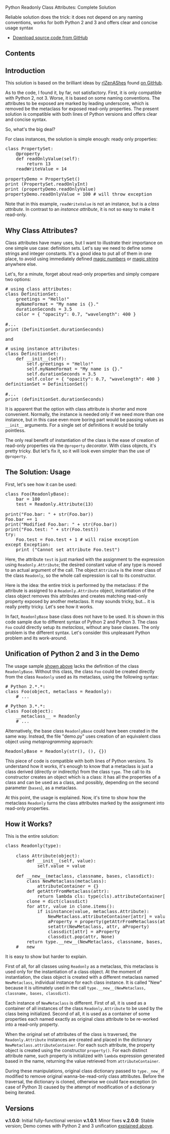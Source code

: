 Python Readonly Class Attributes: Complete Solution[](title)

Reliable solution does the trick: it does not depend on any naming conventions, works for both Python 2 and 3 and offers clear and concise usage syntax

<ul class="download">
    <li><a href="https://github.com/SAKryukov/python-readonly-class-attributes">Download source code from GitHub</a></li>
</ul>

## Contents[](notoc)

[](toc)

## Introduction

This solution is based on the brilliant ideas by [rIZenAShes](https://github.com/rIZenAShes) found [on GitHub](
https://gist.github.com/rIZenAShes/8469932).

As to the code, I found it, by far, not satisfactory. First, it is only compatible with Python 2, not 3. Worse, it is based on some naming conventions. The attributes to be exposed are marked by leading underscore, which is removed be the metaclass for exposed read-only properties. The present solution is compatible with both lines of Python versions and offers clear and concise syntax.

So, what's the big deal?

For class instances, the solution is simple enough: ready only properties:
<pre lang="Python">
class PropertySet:
    @property
    def readOnlyValue(self):
        return 13
    readWriteValue = 14

propertyDemo = PropertySet()
print (PropertySet.readOnlyInt)
print (propertyDemo.readOnlyValue)
propertyDemo.readOnlyValue = 100 # will throw exception</pre>

Note that in this example, `readWriteValue` is not an instance, but is a _class attribute_. In contrast to an _instance attribute_, it is not so easy to make it read-only.

## Why Class Attributes?

Class attributes have many uses, but I want to illustrate their importance on one simple use case: definition sets. Let's say we need to define some strings and integer constants. It's a good idea to put all of them in one place, to avoid using immediately defined [magic numbers](https://en.wikipedia.org/wiki/Magic_number_%28programming%29) or [magic string](https://en.wikipedia.org/wiki/Magic_string) anywhere else.

Let's, for a minute, forget about read-only properties and simply compare two options:

<pre lang="Python"># using class attributes:
class DefinitionSet:
    greetings = "Hello!"
    myNameFormat = "My name is {}."
    durationSeconds = 3.5
    color = { "opacity": 0.7, "wavelength": 400 }

#...
print (DefinitionSet.durationSeconds)</pre>
and
<pre lang="Python"># using instance attributes:
class DefinitionSet:
    def __init__(self):
        self.greetings = "Hello!"
        self.myNameFormat = "My name is {}."
        self.durationSeconds = 3.5
        self.color = { "opacity": 0.7, "wavelength": 400 }
definitionSet = DefinitionSet()

#...
print (definitionSet.durationSeconds)</pre> 

It is apparent that the option with class attribute is shorter and more convenient. Normally, the instance is needed only if we need more than one instance, but in this case even more boring part would be passing values as `__init__` arguments. For a single set of definitions it would be totally pointless.

The only real benefit of instantiation of the class is the ease of creation of read-only properties via the `@property` _decorator_. With class objects, it's pretty tricky. But let's fix it, so it will look even simpler than the use of `@property`.

## The Solution: Usage

First, let's see how it can be used:
<pre lang="Python">
class Foo(ReadonlyBase):
    bar = 100
    test = Readonly.Attribute(13)

print("Foo.bar: " + str(Foo.bar))
Foo.bar += 1
print("Modified Foo.bar: " + str(Foo.bar))
print("Foo.test: " + str(Foo.test))
try:
    Foo.test = Foo.test + 1 # will raise exception
except Exception:
    print ("Cannot set attribute Foo.test")</pre>

Here, the attribute `test` is just marked with the assignment to the expression using `Readonly.Attribute`; the desired constant value of any type is moved to an actual argument of the call. The object `Attribute` is the inner class of the class `Readonly`, so the whole call expression is call to its constructor.

Here is the idea: the entire trick is performed by the metaclass: if the attribute is assigned to a `Readonly.Attribute` object, instantiation of the class object removes this attributes and creates matching read-only property exposed by another metaclass. It may sounds tricky, but... it is really pretty tricky. Let's see how it works.

In fact, `ReadonlyBase` base class does not have to be used. It is shown in this code sample due to different syntax of Python 2 and Python 3. The class `Foo` could directly setup its _metaclass_, without any base classes. The only problem is the different syntax. Let's consider this unpleasant Python problem and its work-around.

## Unification of Python 2 and 3 in the Demo

The usage sample [shown above](heading.the-solution3a-usage) lacks the definition of the class `ReadonlyBase`. Without this class, the class `Foo` could be created directly from the class `Readonly` used as its metaclass, using the following syntax:

<pre lang="Python">
# Python 2.*.*:
class Foo(object, metaclass = Readonly):
    # ...</pre>

<pre lang="Python">
# Python 3.*.*:    
class Foo(object):
    __metaclass__ = Readonly
    # ...</pre>

Alternatively, the base class `ReadonlyBase` could have been created in the same way. Instead, the file "demo.py" uses creation of an equivalent class object using _metaprogramming_ approach: 

<pre lang="Python">ReadonlyBase = Readonly(str(), (), {})</pre>

This piece of code is compatible with both lines of Python versions. To understand how it works, it's enough to know that a metaclass is just a class derived (directly or indirectly) from the class `type`. The call to its constructor creates an object which is a class: it has all the properties of a class and can be used as a class, and possibly, depending on the second parameter (`bases`), as a metaclass.

At this point, the usage is explained. Now, it's time to show how the metaclass `Readonly` turns the class attributes marked by the assignment into read-only properties.

## How it Works?

This is the entire solution:

<pre lang="Python">
class Readonly(type):

    class Attribute(object):
        def __init__(self, value):
            self.value = value
    
    def __new__(metaclass, classname, bases, classdict):
        class NewMetaclass(metaclass):
            attributeContainer = {}
        def getAttrFromMetaclass(attr):
            return lambda cls: type(cls).attributeContainer[attr]
        clone = dict(classdict)
        for attr, value in clone.items():
            if isinstance(value, metaclass.Attribute):
                NewMetaclass.attributeContainer[attr] = value.value
                aProperty = property(getAttrFromMetaclass(attr))
                setattr(NewMetaclass, attr, aProperty)
                classdict[attr] = aProperty
                classdict.pop(attr, None)               
        return type.__new__(NewMetaclass, classname, bases, classdict)
    # __new__</pre>

It is easy to show but harder to explain.

First of all, for all classes using `Readonly` as a metaclass, this metaclass is used only for the instantiation of a class object. At the moment of instantiation, the class object is created with a different metaclass named `NewMetaclass`, individual instance for each class instance. It is called "New" because it is ultimately used in the call `type.__new__(NewMetaclass, classname, bases, classdict)`.

Each instance of `NewMetaclass` is different. First of all, it is used as a container of all instances of the class `Readonly.Attribute` to be used by the class being initialized. Second of all, it is used as a container of some properties each named exactly as original class attribute to be re-worked into a read-only property.

When the original set of attributes of the class is traversed, the `Readonly.Attribute` instances are created and placed in the dictionary `NewMetaclass.attributeContainer`. For each such attribute, the property object is created using the constructor `property()`. For each distinct attribute name, such property is initialized with `lambda` expression generated based in the name, returning the value retrieved from `attributeContainer`.

During these manipulations, original class dictionary passed to `type._new_` if modified to remove original wanna-be-read-only class attributes. Before the traversal, the dictionary is cloned, otherwise we could face exception (in case of Python 3) caused by the attempt of modification of a dictionary being iterated.

## Versions

**v.1.0.0**: Initial fully-functional version
**v.1.0.1**: Minor fixes
**v.2.0.0**: Stable version; Demo comes with Python 2 and 3 unification [explained above](#heading.unification-of-python-2-and-3-in-the-demo).